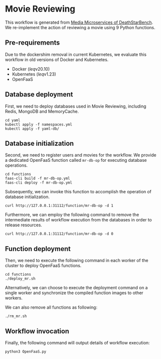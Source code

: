 # Movie Reviewing
This workflow is generated from [Media Microservices of DeathStarBench](https://github.com/delimitrou/DeathStarBench/tree/master/mediaMicroservices). We re-implement the action of reviewing a movie using 9 Python functions.

## Pre-requirements
Due to the dockershim removal in current Kubernetes, we evaluate this workflow in old versions of Docker and Kubernetes.
* Docker ($leq$v20.10)
* Kubernetes ($leq$v1.23)
* OpenFaaS

## Database deployment
First, we need to deploy databases used in Movie Reviewing, including Redis, MongoDB and MemoryCache.
```
cd yaml
kubectl apply -f namespaces.yml
kubectl apply -f yaml-db/
```

## Database initialization
Second, we need to register users and movies for the workflow. We provide a dedicated OpenFaaS function called `mr-db-op` for executing database operations.
```
cd functions
faas-cli build -f mr-db-op.yml
faas-cli deploy -f mr-db-op.yml
```
Subsequently, we can invoke this function to accomplish the operation of database initialization.
```
curl http://127.0.0.1:31112/function/mr-db-op -d 1
```
Furthermore, we can employ the following command to remove the intermediate results of workflow execution from the databases in order to release resources.
```
curl http://127.0.0.1:31112/function/mr-db-op -d 0
```

## Function deployment
Then, we need to execute the following command in each worker of the cluster to deploy OpenFaaS functions.
```
cd functions
./deploy_mr.sh
```
Alternatively, we can choose to execute the deployment command on a single worker and synchronize the compiled function images to other workers.

We can also remove all functions as following:
```
./rm_mr.sh
```

## Workflow invocation
Finally, the following command will output details of workflow execution:
```
python3 OpenFaaS.py
```